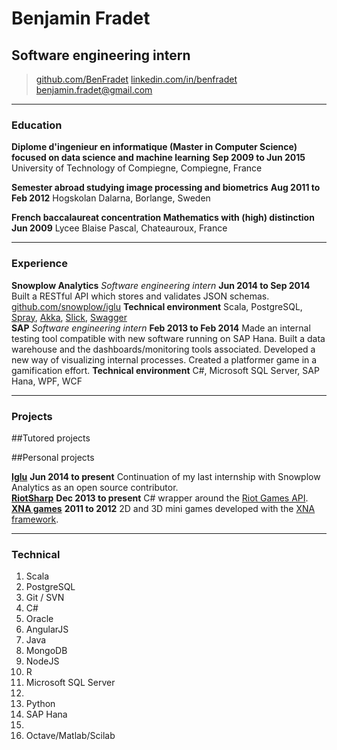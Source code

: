 # Benjamin Fradet
## Software engineering intern

> [github.com/BenFradet](https://github.com/BenFradet)
> [linkedin.com/in/benfradet](https://www.linkedin.com/in/benfradet)
> [&#98;&#101;&#110;&#106;&#97;&#109;&#105;&#110;&#46;&#102;&#114;&#97;&#100;&#101;&#116;&#64;&#103;&#109;&#97;&#105;&#108;&#46;&#99;&#111;&#109;](mailto:&#98;&#101;&#110;&#106;&#97;&#109;&#105;&#110;&#46;&#102;&#114;&#97;&#100;&#101;&#116;&#64;&#103;&#109;&#97;&#105;&#108;&#46;&#99;&#111;&#109;)


------

### Education

**Diplome d'ingenieur en informatique (Master in Computer Science) focused on data science and machine learning** __Sep 2009 to Jun 2015__
    University of Technology of Compiegne, Compiegne, France

**Semester abroad studying image processing and biometrics** __Aug 2011 to Feb 2012__
    Hogskolan Dalarna, Borlange, Sweden

**French baccalaureat concentration Mathematics with (high) distinction** __Jun 2009__
    Lycee Blaise Pascal, Chateauroux, France

------

### Experience

**Snowplow Analytics** *Software engineering intern* __Jun 2014 to Sep 2014__
    Built a RESTful API which stores and validates JSON schemas.
    [github.com/snowplow/iglu](https://github.com/snowplow/iglu)
    **Technical environment** Scala, PostgreSQL, [Spray](http://spray.io/), [Akka](http://akka.io/), [Slick](http://slick.typesafe.com/), [Swagger](http://swagger.io/)<br>
**SAP** *Software engineering intern* __Feb 2013 to Feb 2014__
    Made an internal testing tool compatible with new software running on SAP Hana.
    Built a data warehouse and the dashboards/monitoring tools associated.
    Developed a new way of visualizing internal processes.
    Created a platformer game in a gamification effort.
    **Technical environment** C#, Microsoft SQL Server, SAP Hana, WPF, WCF

------

### Projects

##Tutored projects



##Personal projects

**[Iglu](https://github.com/snowplow/iglu)** __Jun 2014 to present__
    Continuation of my last internship with Snowplow Analytics as an open source contributor.<br>
**[RiotSharp](https://github.com/BenFradet/RiotSharp)** __Dec 2013 to present__
    C# wrapper around the [Riot Games API](https://developer.riotgames.com).<br>
**[XNA games](https://github.com/BenFradet/OldXnaStuff)** __2011 to 2012__
    2D and 3D mini games developed with the [XNA framework](http://en.wikipedia.org/wiki/Microsoft_XNA).

------

### Technical

1. Scala
1. PostgreSQL
1. Git / SVN
1. C#
1. Oracle
1. AngularJS
1. Java
1. MongoDB
1. NodeJS
1. R
1. Microsoft SQL Server
1. <br>
1. Python
1. SAP Hana
1. <br>
1. Octave/Matlab/Scilab
